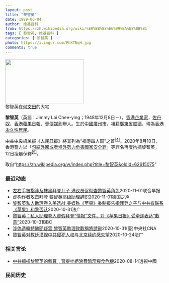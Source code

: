 ```yaml
---
layout: post
title: "黎智英"
date: 1989-06-04
author: 维基百科
from: https://zh.wikipedia.org/wiki/%E9%BB%8E%E6%99%BA%E8%8B%B1
tags: [ 黎智英, 维基百科 ]
categories: [ 黎智英 ]
photo: https://i.imgur.com/PhXTNqH.jpg
comments: true
---
```

<div class="mw-parser-output"><div id="noteTA-3146cf78" class="noteTA"><div class="noteTA-group"><div data-noteta-group-source="module" data-noteta-group="IT"></div></div><div class="noteTA-local"><div data-noteta-code="zh:巧克力; zh-tw:巧克力; zh-hk:朱古力; zh-cn:巧克力;"></div><div data-noteta-code="zh-tw:黑道; zh-hk:黑社會; zh-cn:黑社会;"></div><div data-noteta-code="zh-tw:飯店; zh-hk:酒店; zh-cn:饭店;"></div><div data-noteta-code="zh-tw:伍佛維茲; zh-hk:沃夫維茲 ;zh-cn:沃尔福威茨;"></div></div></div>

<div class="thumb tright"><div class="thumbinner" style="width:252px;"><a href="/wiki/File:Jimmy_Lai_Chee-ying_home_in_Ho_Man_Tin_20200418.png" class="image"><img alt="" src="//upload.wikimedia.org/wikipedia/commons/thumb/9/9f/Jimmy_Lai_Chee-ying_home_in_Ho_Man_Tin_20200418.png/250px-Jimmy_Lai_Chee-ying_home_in_Ho_Man_Tin_20200418.png" decoding="async" width="250" height="140" class="thumbimage" srcset="//upload.wikimedia.org/wikipedia/commons/thumb/9/9f/Jimmy_Lai_Chee-ying_home_in_Ho_Man_Tin_20200418.png/375px-Jimmy_Lai_Chee-ying_home_in_Ho_Man_Tin_20200418.png 1.5x, //upload.wikimedia.org/wikipedia/commons/thumb/9/9f/Jimmy_Lai_Chee-ying_home_in_Ho_Man_Tin_20200418.png/500px-Jimmy_Lai_Chee-ying_home_in_Ho_Man_Tin_20200418.png 2x" data-file-width="861" data-file-height="481"></a>  <div class="thumbcaption"><div class="magnify"><a href="/wiki/File:Jimmy_Lai_Chee-ying_home_in_Ho_Man_Tin_20200418.png" class="internal" title="放大"></a></div>黎智英在<a href="/wiki/%E4%BD%95%E6%96%87%E7%94%B0" title="何文田">何文田</a>的大宅</div></div></div>
<p><b>黎智英</b>（英語：<span lang="en">Jimmy Lai Chee-ying</span>；1948年12月8日<span class="useeditintro" title="Template:BLP editintro">－</span>），<a href="/wiki/%E9%A6%99%E6%B8%AF" title="香港">香港</a><a href="/wiki/%E4%BC%81%E4%B8%9A%E5%AE%B6" title="企业家">企業家</a>，<a href="/wiki/%E4%BD%90%E4%B8%B9%E5%A5%B4" title="佐丹奴">佐丹奴</a>、<a href="/wiki/%E8%98%8B%E6%9E%9C%E6%97%A5%E5%A0%B1_(%E9%A6%99%E6%B8%AF)" title="蘋果日報 (香港)">香港蘋果日報</a>、<a href="/wiki/%E5%A3%B9%E5%82%B3%E5%AA%92" title="壹傳媒">壹傳媒</a>創辦人。生於<a href="/wiki/%E4%B8%AD%E8%8F%AF%E6%B0%91%E5%9C%8B_(%E5%A4%A7%E9%99%B8%E6%99%82%E6%9C%9F)" class="mw-redirect" title="中華民國 (大陸時期)">中國</a><a href="/wiki/%E5%BB%A3%E5%B7%9E%E5%B8%82_(%E4%B8%AD%E8%8F%AF%E6%B0%91%E5%9C%8B)" title="廣州市 (中華民國)">廣州市</a>，祖籍<a href="/wiki/%E5%BB%A3%E6%9D%B1%E7%9C%81_(%E4%B8%AD%E8%8F%AF%E6%B0%91%E5%9C%8B)" title="廣東省 (中華民國)">廣東省</a><a href="/wiki/%E9%A1%BA%E5%BE%B7" class="mw-redirect" title="顺德">顺德</a>，現為<a href="/wiki/%E9%A6%99%E6%B8%AF%E5%B1%85%E6%B0%91#永久性居民" title="香港居民">香港永久性居民</a>。
</p><p><a href="/wiki/%E4%B8%AD%E5%85%B1%E4%B8%AD%E5%A4%AE%E6%9C%BA%E5%85%B3%E6%8A%A5" title="中共中央机关报">中共中央机关报</a>《<a href="/wiki/%E4%BA%BA%E6%B0%91%E6%97%A5%E6%8A%A5" title="人民日报">人民日报</a>》將其列為“禍港四人幫”之首<sup id="cite_ref-4" class="reference"><a href="#cite_note-4">[4]</a></sup>。2020年8月10日，香港警方以「<a href="/wiki/%E4%B8%AD%E8%8F%AF%E4%BA%BA%E6%B0%91%E5%85%B1%E5%92%8C%E5%9C%8B%E9%A6%99%E6%B8%AF%E7%89%B9%E5%88%A5%E8%A1%8C%E6%94%BF%E5%8D%80%E7%B6%AD%E8%AD%B7%E5%9C%8B%E5%AE%B6%E5%AE%89%E5%85%A8%E6%B3%95" title="中華人民共和國香港特別行政區維護國家安全法">勾結外國或者境外勢力危害國家安全罪</a>」等罪名再度拘捕黎智英，12日凌晨保釋<sup id="cite_ref-5" class="reference"><a href="#cite_note-5">[5]</a></sup>。
</p>
</div><noscript><img src="//zh.wikipedia.org/wiki/Special:CentralAutoLogin/start?type=1x1" alt="" title="" width="1" height="1" style="border: none; position: absolute;"></noscript>
<div class="printfooter">取自“<a dir="ltr" href="https://zh.wikipedia.org/w/index.php?title=黎智英&amp;oldid=62615075">https://zh.wikipedia.org/w/index.php?title=黎智英&amp;oldid=62615075</a>”</div><div id="recent-news"><h3>最近动态</h3><ul><li><a href="https://nodebe4.github.io/waimei/2020-11-01/%E5%B7%A6%E5%8F%B3%E6%89%8B%E8%A2%AB%E6%8C%87%E6%B6%89%E5%8F%8A%E6%8A%B9%E9%BB%91%E6%8B%9C%E7%99%BB%E5%84%BF%E5%AD%90-%E6%B8%AF%E8%AE%AE%E5%91%98%E4%BF%83%E5%BD%BB%E6%9F%A5%E9%BB%8E%E6%99%BA%E8%8B%B1%E8%A7%92%E8%89%B2" title="左右手被指涉及抹黑拜登儿子 港议员促彻查黎智英角色—— 美国国家广播公司（NBC）日前报道，网传美国民主党总统候选人拜登之子亨特在中国做生意的调查报告涉嫌造假，且由《苹果日报》委托撰写。对此壹传...">左右手被指涉及抹黑拜登儿子 港议员促彻查黎智英角色</a><time>2020-11-01</time><a class="tag">联合早报</a></li>
<li><a href="https://nodebe4.github.io/waimei/2020-11-01/%E8%99%9A%E6%9E%84%E4%BD%9C%E8%80%85%E6%94%BB%E5%87%BB%E6%8B%9C%E7%99%BB-%E9%BB%8E%E6%99%BA%E8%8B%B1%E9%AB%98%E7%BA%A7%E5%8A%A9%E7%90%86%E8%BE%9E%E8%81%8C" title="虚构作者攻击拜登 &nbsp;黎智英高级助理辞职—— 德国之声中文网2020-11-01T12:53:32.745Z 小拜登被指同中国有生意往来 (德国之声中文网)本周四（10月29日），美国NBC媒体集...">虚构作者攻击拜登  黎智英高级助理辞职</a><time>2020-11-01</time><a class="tag">德国之声</a></li>
<li><a href="https://nodebe4.github.io/waimei/2020-10-31/%E9%BB%8E%E6%99%BA%E8%8B%B1%E7%A7%81%E4%BA%BA%E5%8A%A9%E7%90%86%E5%8D%B7%E5%85%A5%E7%BE%8E%E9%80%89%E6%88%98-%E7%BE%8E%E5%AA%92%E7%A7%B0-%E8%8B%B9%E6%9E%9C-%E5%A7%94%E5%88%B6%E6%8A%A5%E5%91%8A%E6%8C%87%E6%8B%9C%E7%99%BB%E4%B9%8B%E5%AD%90%E4%B8%8E%E4%B8%AD%E5%85%B1%E6%9C%89%E8%81%94%E7%B3%BB-%E8%8B%B9%E6%9E%9C-%E5%92%8C%E9%BB%8E%E5%90%A6%E8%AE%A4" title="黎智英私人助理卷入美选战 美媒称《苹果》委制报告指拜登之子与中共有联系 《苹果》和黎否认—— 31/10/2020 - 11:13 美国大选民主党总统候选人拜登的选情受其儿子亨特「硬盘门」事件影...">黎智英私人助理卷入美选战 美媒称《苹果》委制报告指拜登之子与中共有联系 《苹果》和黎否认</a><time>2020-10-31</time><a class="tag">法广</a></li>
<li><a href="https://nodebe4.github.io/waimei/2020-10-31/%E9%BB%8E%E6%99%BA%E8%8B%B1-%E7%A7%81%E4%BA%BA%E5%8A%A9%E7%90%86%E5%8D%B7%E5%85%A5%E8%99%9A%E5%81%87%E6%8B%9C%E7%99%BB-%E6%83%85%E6%8A%A5-%E6%96%87%E4%BB%B6-%E5%AF%B9-%E8%8B%B9%E6%9E%9C%E6%97%A5%E6%8A%A5-%E5%8F%97%E7%89%B5%E8%BF%9E%E8%A1%A8%E8%BE%BE-%E6%AD%89%E6%84%8F" title="黎智英：私人助理卷入虚假拜登“情报”文件，对《苹果日报》受牵连表达“歉意”—— 黎智英：私人助理卷入虚假拜登“情报”文件，对《苹果日报》受牵连表达“歉意” 5 小时前 美国总统大选选举日临近，美...">黎智英：私人助理卷入虚假拜登“情报”文件，对《苹果日报》受牵连表达“歉意”</a><time>2020-10-31</time><a class="tag">BBC</a></li>
<li><a href="https://nodebe4.github.io/waimei/2020-10-31/%E6%B6%89%E5%81%BD%E9%80%A0%E9%9F%93%E7%89%B9%E9%86%9C%E8%81%9E%E7%96%91%E9%9B%B2-%E9%BB%8E%E6%99%BA%E8%8B%B1%E5%8A%A9%E7%90%86%E8%87%B4%E6%AD%89%E7%A8%B1%E5%B0%87%E8%AB%8B%E8%BE%AD" title="涉偽造韓特醜聞疑雲 黎智英助理致歉稱將請辭—— 美國國家廣播公司30日報導，蘋果日報涉及偽造民主黨總統候選人拜登（前左）之子韓特（前右）的爆料文件。圖為拜登父子2010年檔案照片。（美聯社） （...">涉偽造韓特醜聞疑雲 黎智英助理致歉稱將請辭</a><time>2020-10-31</time><a class="tag">(臺)中央社CNA</a></li>
<li><a href="https://nodebe4.github.io/waimei/2020-10-24/%E9%BB%8E%E6%99%BA%E8%8B%B1%E5%AF%B9%E6%95%99%E5%BB%B7%E6%BC%A0%E8%A7%86%E4%B8%AD%E5%85%B1%E4%BE%B5%E7%8A%AF%E4%BA%BA%E6%9D%83%E4%B8%8E%E5%8C%97%E4%BA%AC%E7%BB%AD%E7%BA%A6%E6%84%9F%E5%A4%B1%E6%9C%9B" title="黎智英对教廷漠视中共侵犯人权与北京续约感失望—— 24/10/2020 - 08:47 根据华尔基日报报导，中梵主教任命协议已于22日获得续签两年，而环球时报英文版亦报道，中梵签署协议，并引述消...">黎智英对教廷漠视中共侵犯人权与北京续约感失望</a><time>2020-10-24</time><a class="tag">法广</a></li>
</ul></div><div id="open-opinion"><h3>相关言论</h3><ul><li><a href="https://nodebe4.github.io/opinion/2020-08-14/%E4%B8%AD%E5%85%B1%E6%8A%93%E6%8D%95%E9%BB%8E%E6%99%BA%E8%8B%B1%E7%9A%84%E7%9B%A4%E7%AE%97-%E7%BF%92%E6%8F%90%E6%9D%9C%E7%B5%95%E6%B5%AA%E8%B2%BB%E6%9A%97%E7%A4%BA%E7%B3%A7%E9%A3%9F%E5%8D%B1%E6%A9%9F/" title="透視中國">中共抓捕黎智英的盤算；習提杜絕浪費暗示糧食危機</a><time>2020-08-14</time><a class="tag">透視中國</a></li>
</ul></div><div id="mjls-record"><h3>民间历史</h3><ul></ul></div>